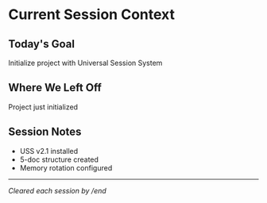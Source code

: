 # Current Session Context

## Today's Goal
Initialize project with Universal Session System

## Where We Left Off
Project just initialized

## Session Notes
- USS v2.1 installed
- 5-doc structure created
- Memory rotation configured

---
*Cleared each session by /end*
